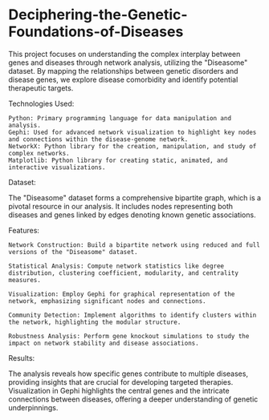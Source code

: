 # Deciphering-the-Genetic-Foundations-of-Diseases
This project focuses on understanding the complex interplay between genes and diseases through network analysis, utilizing the "Diseasome" dataset. By mapping the relationships between genetic disorders and disease genes, we explore disease comorbidity and identify potential therapeutic targets.

Technologies Used:

    Python: Primary programming language for data manipulation and analysis.
    Gephi: Used for advanced network visualization to highlight key nodes and connections within the disease-genome network.
    NetworkX: Python library for the creation, manipulation, and study of complex networks.
    Matplotlib: Python library for creating static, animated, and interactive visualizations.

Dataset:

The "Diseasome" dataset forms a comprehensive bipartite graph, which is a pivotal resource in our analysis. It includes nodes representing both diseases and genes linked by edges denoting known genetic associations.

Features:

    Network Construction: Build a bipartite network using reduced and full versions of the "Diseasome" dataset.
    
    Statistical Analysis: Compute network statistics like degree distribution, clustering coefficient, modularity, and centrality measures.
    
    Visualization: Employ Gephi for graphical representation of the network, emphasizing significant nodes and connections.
    
    Community Detection: Implement algorithms to identify clusters within the network, highlighting the modular structure.
    
    Robustness Analysis: Perform gene knockout simulations to study the impact on network stability and disease associations.

Results:

The analysis reveals how specific genes contribute to multiple diseases, providing insights that are crucial for developing targeted therapies. Visualization in Gephi highlights the central genes and the intricate connections between diseases, offering a deeper understanding of genetic underpinnings.

